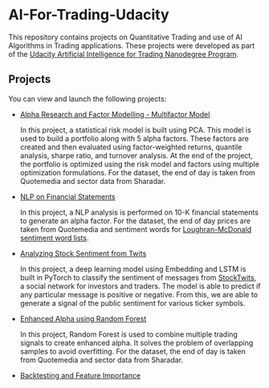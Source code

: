 # AI-For-Trading-Udacity

This repository contains projects on Quantitative Trading and use of AI Algorithms in Trading applications. These projects were developed as part of the [Udacity Artificial Intelligence for Trading Nanodegree Program](https://www.udacity.com/course/ai-for-trading--nd880). 



## Projects

You can view and launch the following projects:

- [Alpha Research and Factor Modelling - Multifactor Model](https://github.com/udaygoel/AI-For-Trading-Udacity/tree/master/Alpha%20Research%20and%20Factor%20Modelling%20-%20Multifactor%20Model)

  In this project, a statistical risk model is built using PCA. This model is used to build a portfolio along with 5 alpha factors. These factors are created and then evaluated using factor-weighted returns, quantile analysis, sharpe ratio, and turnover analysis. At the end of the project, the portfolio is optimized using the risk model and factors using multiple optimization formulations. For the dataset, the end of day is taken from Quotemedia and sector data from Sharadar.

- [NLP on Financial Statements](https://github.com/udaygoel/AI-For-Trading-Udacity/tree/master/NLP%20on%20Financial%20Statements)

  In this project, a NLP analysis is performed on 10-K financial statements to generate an alpha factor. For the dataset, the end of day prices are taken from Quotemedia and sentiment words for [Loughran-McDonald sentiment word lists](https://sraf.nd.edu/textual-analysis/resources/#LM%20Sentiment%20Word%20Lists).

- [Analyzing Stock Sentiment from Twits]()

  In this project, a deep learning model using Embedding and LSTM is built in PyTorch to classify the sentiment of messages from [StockTwits](https://stocktwits.com/), a social network for investors and traders. The model is able to predict if any particular message is positive or negative. From this, we are able to generate a signal of the public sentiment for various ticker symbols.
  
- [Enhanced Alpha using Random Forest](https://github.com/udaygoel/AI-For-Trading-Udacity/tree/master/Enhanced%20Alpha%20using%20Random%20Forest)

  In this project, Random Forest is used to combine multiple trading signals to create enhanced alpha. It solves the problem of overlapping samples to avoid overfitting. For the dataset, the end of day is taken from Quotemedia and sector data from Sharadar.

- [Backtesting and Feature Importance]()

   

